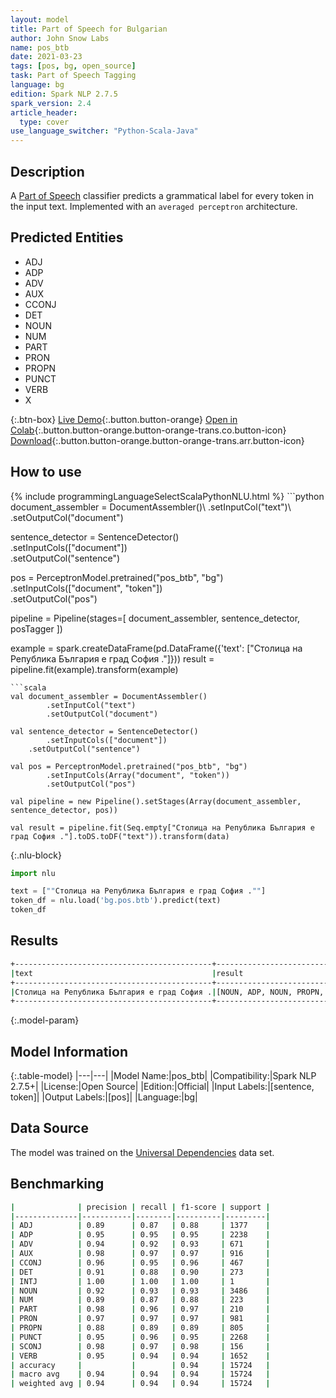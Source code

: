 ```yaml
---
layout: model
title: Part of Speech for Bulgarian
author: John Snow Labs
name: pos_btb
date: 2021-03-23
tags: [pos, bg, open_source]
task: Part of Speech Tagging
language: bg
edition: Spark NLP 2.7.5
spark_version: 2.4
article_header:
  type: cover
use_language_switcher: "Python-Scala-Java"
---
```


## Description

A [Part of Speech](https://en.wikipedia.org/wiki/Part_of_speech) classifier predicts a grammatical label for every token in the input text. Implemented with an `averaged perceptron` architecture.

## Predicted Entities

- ADJ
- ADP
- ADV
- AUX
- CCONJ
- DET
- NOUN
- NUM
- PART
- PRON
- PROPN
- PUNCT
- VERB
- X

{:.btn-box}
[Live Demo](https://demo.johnsnowlabs.com/public/GRAMMAR_EN/){:.button.button-orange}
[Open in Colab](https://colab.research.google.com/github/JohnSnowLabs/spark-nlp-workshop/blob/master/tutorials/streamlit_notebooks/GRAMMAR_EN.ipynb){:.button.button-orange.button-orange-trans.co.button-icon}
[Download](https://s3.amazonaws.com/auxdata.johnsnowlabs.com/public/models/pos_btb_bg_2.7.5_2.4_1616506894131.zip){:.button.button-orange.button-orange-trans.arr.button-icon}

## How to use



<div class="tabs-box" markdown="1">
{% include programmingLanguageSelectScalaPythonNLU.html %}
```python
document_assembler = DocumentAssembler()\
  .setInputCol("text")\
  .setOutputCol("document")

sentence_detector = SentenceDetector()\
  .setInputCols(["document"])\
  .setOutputCol("sentence")

pos = PerceptronModel.pretrained("pos_btb", "bg")\
  .setInputCols(["document", "token"])\
  .setOutputCol("pos")

pipeline = Pipeline(stages=[
  document_assembler,
  sentence_detector,
  posTagger
])

example = spark.createDataFrame(pd.DataFrame({'text': ["Столица на Република България е град София ."]}))
result = pipeline.fit(example).transform(example)
```
```scala
val document_assembler = DocumentAssembler()
        .setInputCol("text")
        .setOutputCol("document")

val sentence_detector = SentenceDetector()
        .setInputCols(["document"])
	.setOutputCol("sentence")

val pos = PerceptronModel.pretrained("pos_btb", "bg")
        .setInputCols(Array("document", "token"))
        .setOutputCol("pos")

val pipeline = new Pipeline().setStages(Array(document_assembler, sentence_detector, pos))

val result = pipeline.fit(Seq.empty["Столица на Република България е град София ."].toDS.toDF("text")).transform(data)
```

{:.nlu-block}
```python
import nlu

text = [""Столица на Република България е град София .""]
token_df = nlu.load('bg.pos.btb').predict(text)
token_df
```
</div>

## Results

```bash
+--------------------------------------------+-------------------------------------------------+
|text                                        |result                                           |
+--------------------------------------------+-------------------------------------------------+
|Столица на Република България е град София .|[NOUN, ADP, NOUN, PROPN, AUX, NOUN, PROPN, PUNCT]|
+--------------------------------------------+-------------------------------------------------+
```

{:.model-param}
## Model Information

{:.table-model}
|---|---|
|Model Name:|pos_btb|
|Compatibility:|Spark NLP 2.7.5+|
|License:|Open Source|
|Edition:|Official|
|Input Labels:|[sentence, token]|
|Output Labels:|[pos]|
|Language:|bg|

## Data Source

The model was trained on the [Universal Dependencies](https://www.universaldependencies.org) data set.

## Benchmarking

```bash
|              | precision | recall | f1-score | support |
|--------------|-----------|--------|----------|---------|
| ADJ          | 0.89      | 0.87   | 0.88     | 1377    |
| ADP          | 0.95      | 0.95   | 0.95     | 2238    |
| ADV          | 0.94      | 0.92   | 0.93     | 671     |
| AUX          | 0.98      | 0.97   | 0.97     | 916     |
| CCONJ        | 0.96      | 0.95   | 0.96     | 467     |
| DET          | 0.91      | 0.88   | 0.90     | 273     |
| INTJ         | 1.00      | 1.00   | 1.00     | 1       |
| NOUN         | 0.92      | 0.93   | 0.93     | 3486    |
| NUM          | 0.89      | 0.87   | 0.88     | 223     |
| PART         | 0.98      | 0.96   | 0.97     | 210     |
| PRON         | 0.97      | 0.97   | 0.97     | 981     |
| PROPN        | 0.88      | 0.89   | 0.89     | 805     |
| PUNCT        | 0.95      | 0.96   | 0.95     | 2268    |
| SCONJ        | 0.98      | 0.97   | 0.98     | 156     |
| VERB         | 0.95      | 0.94   | 0.94     | 1652    |
| accuracy     |           |        | 0.94     | 15724   |
| macro avg    | 0.94      | 0.94   | 0.94     | 15724   |
| weighted avg | 0.94      | 0.94   | 0.94     | 15724   |
```
